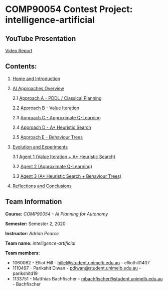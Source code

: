 # COMP90054 Contest Project: intelligence-artificial

## YouTube Presentation

[Video Report](https://youtu.be/Agw6bzLdX3A)

## Contents:

1. [Home and Introduction]()

2. [AI Approaches Overview](AI-Approaches-Overview)

   2.1 [Approach A - PDDL / Classical Planning](Approach-A)

   2.2 [Approach B - Value Iteration](Approach-B)

   2.3 [Approach C - Approximate Q-Learning](Approach-C)

   2.4 [Approach D - A\* Heuristic Search](Approach-D)

   2.5 [Approach E - Behaviour Trees](Approach-E)

3. [Evolution and Experiments](Evolution-and-Experiments)

   3.1 [Agent 1 (Value Iteration + A\* Heuristic Search)](Agent-One)

   3.2 [Agent 2 (Approximate Q-Learning)](Agent-Two)

   3.3 [Agent 3 (A* Heuristic Search + Behaviour Trees)](Agent-Three)

4. [Reflections and Conclusions](Reflections-and-Conclusions)

## Team Information

**Course:** *COMP90054 - AI Planning for Autonomy*

**Semester:** Semester 2, 2020

**Instructor:** *Adrian Pearce*

**Team name:** *intelligence-artificial*

**Team members:**

- 1060062 - Elliot Hill - [hillel@student.unimelb.edu.au](mailto:hillel@student.unimelb.edu.au) - elliothill1407
- 1110497 - Parikshit Diwan - [pdiwan@student.unimelb.edu.au](mailto:pdiwan@student.unimelb.edu.au) - parikshitd19
- 1133751 - Matthias Bachfischer - [mbachfischer@student.unimelb.edu.au](mailto:mbachfischer@student.unimelb.edu.au) - Bachfischer